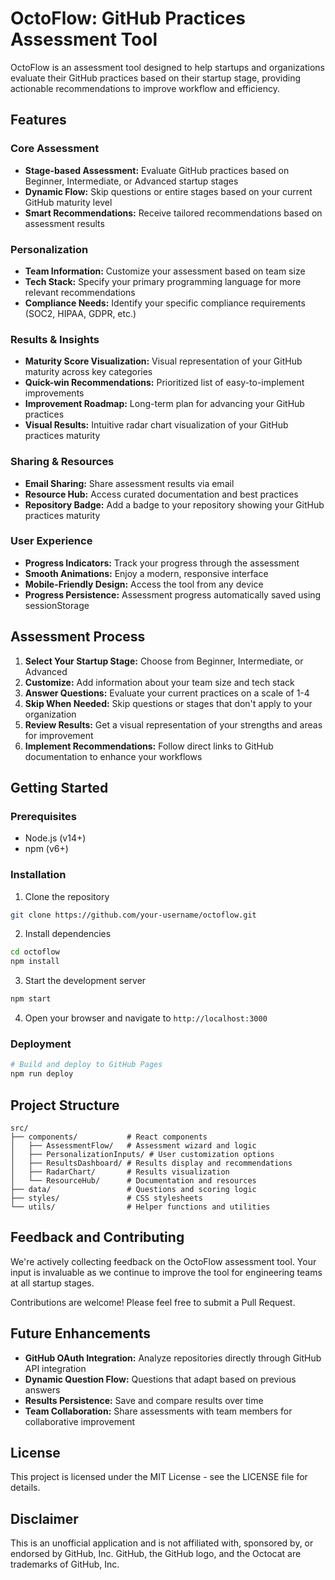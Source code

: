 # OctoFlow: GitHub Practices Assessment Tool

OctoFlow is an assessment tool designed to help startups and organizations evaluate their GitHub practices based on their startup stage, providing actionable recommendations to improve workflow and efficiency.

## Features

### Core Assessment
- **Stage-based Assessment:** Evaluate GitHub practices based on Beginner, Intermediate, or Advanced startup stages
- **Dynamic Flow:** Skip questions or entire stages based on your current GitHub maturity level
- **Smart Recommendations:** Receive tailored recommendations based on assessment results

### Personalization
- **Team Information:** Customize your assessment based on team size
- **Tech Stack:** Specify your primary programming language for more relevant recommendations
- **Compliance Needs:** Identify your specific compliance requirements (SOC2, HIPAA, GDPR, etc.)

### Results & Insights
- **Maturity Score Visualization:** Visual representation of your GitHub maturity across key categories
- **Quick-win Recommendations:** Prioritized list of easy-to-implement improvements
- **Improvement Roadmap:** Long-term plan for advancing your GitHub practices
- **Visual Results:** Intuitive radar chart visualization of your GitHub practices maturity

### Sharing & Resources
- **Email Sharing:** Share assessment results via email
- **Resource Hub:** Access curated documentation and best practices
- **Repository Badge:** Add a badge to your repository showing your GitHub practices maturity

### User Experience
- **Progress Indicators:** Track your progress through the assessment
- **Smooth Animations:** Enjoy a modern, responsive interface
- **Mobile-Friendly Design:** Access the tool from any device
- **Progress Persistence:** Assessment progress automatically saved using sessionStorage

## Assessment Process

1. **Select Your Startup Stage:** Choose from Beginner, Intermediate, or Advanced
2. **Customize:** Add information about your team size and tech stack
3. **Answer Questions:** Evaluate your current practices on a scale of 1-4
4. **Skip When Needed:** Skip questions or stages that don't apply to your organization
5. **Review Results:** Get a visual representation of your strengths and areas for improvement
6. **Implement Recommendations:** Follow direct links to GitHub documentation to enhance your workflows

## Getting Started

### Prerequisites
- Node.js (v14+)
- npm (v6+)

### Installation
1. Clone the repository
```bash
git clone https://github.com/your-username/octoflow.git
```

2. Install dependencies
```bash
cd octoflow
npm install
```

3. Start the development server
```bash
npm start
```

4. Open your browser and navigate to `http://localhost:3000`

### Deployment

```bash
# Build and deploy to GitHub Pages
npm run deploy
```

## Project Structure

```
src/
├── components/           # React components
│   ├── AssessmentFlow/   # Assessment wizard and logic
│   ├── PersonalizationInputs/ # User customization options
│   ├── ResultsDashboard/ # Results display and recommendations
│   ├── RadarChart/       # Results visualization
│   └── ResourceHub/      # Documentation and resources
├── data/                 # Questions and scoring logic
├── styles/               # CSS stylesheets
└── utils/                # Helper functions and utilities
```

## Feedback and Contributing

We're actively collecting feedback on the OctoFlow assessment tool. Your input is invaluable as we continue to improve the tool for engineering teams at all startup stages.

Contributions are welcome! Please feel free to submit a Pull Request.

## Future Enhancements

- **GitHub OAuth Integration:** Analyze repositories directly through GitHub API integration
- **Dynamic Question Flow:** Questions that adapt based on previous answers
- **Results Persistence:** Save and compare results over time
- **Team Collaboration:** Share assessments with team members for collaborative improvement

## License

This project is licensed under the MIT License - see the LICENSE file for details.

## Disclaimer

This is an unofficial application and is not affiliated with, sponsored by, or endorsed by GitHub, Inc. GitHub, the GitHub logo, and the Octocat are trademarks of GitHub, Inc.
